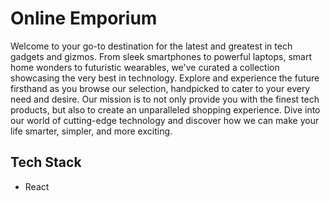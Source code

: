 # Online Emporium

Welcome to your go-to destination for the latest and greatest in tech gadgets and gizmos. From sleek smartphones to powerful laptops, smart home wonders to futuristic wearables, we've curated a collection showcasing the very best in technology. Explore and experience the future firsthand as you browse our selection, handpicked to cater to your every need and desire. Our mission is to not only provide you with the finest tech products, but also to create an unparalleled shopping experience. Dive into our world of cutting-edge technology and discover how we can make your life smarter, simpler, and more exciting.

## Tech Stack

- React
